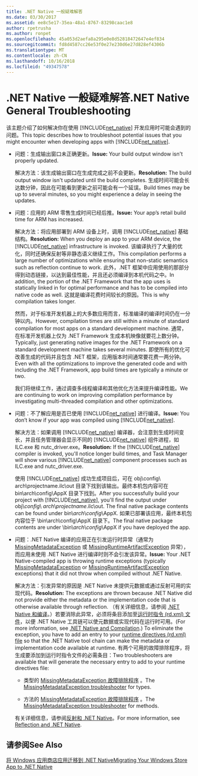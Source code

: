```yaml
---
title: .NET Native 一般疑难解答
ms.date: 03/30/2017
ms.assetid: ee8c5e17-35ea-48a1-8767-83298caac1e8
author: rpetrusha
ms.author: ronpet
ms.openlocfilehash: 45a053d2aefa8a295e0e8d52818472647e4ef834
ms.sourcegitcommit: fd8d4587cc26e53f0e27e230d6e27d828ef4306b
ms.translationtype: MT
ms.contentlocale: zh-CN
ms.lasthandoff: 10/16/2018
ms.locfileid: "49347578"
---
```

# <a name="net-native-general-troubleshooting"></a><span data-ttu-id="f2960-102">.NET Native 一般疑难解答</span><span class="sxs-lookup"><span data-stu-id="f2960-102">.NET Native General Troubleshooting</span></span>
<span data-ttu-id="f2960-103">该主题介绍了如何解决你在使用 [!INCLUDE[net_native](../../../includes/net-native-md.md)] 开发应用时可能会遇到的问题。</span><span class="sxs-lookup"><span data-stu-id="f2960-103">This topic describes how to troubleshoot potential issues that you might encounter when developing apps with [!INCLUDE[net_native](../../../includes/net-native-md.md)].</span></span>  
  
-   <span data-ttu-id="f2960-104">问题：生成输出窗口未正确更新。</span><span class="sxs-lookup"><span data-stu-id="f2960-104">**Issue:** Your build output window isn't properly updated.</span></span>  
  
     <span data-ttu-id="f2960-105">解决方法：该生成输出窗口在生成完成之前不会更新。</span><span class="sxs-lookup"><span data-stu-id="f2960-105">**Resolution:** The build output window isn't updated until the build completes.</span></span> <span data-ttu-id="f2960-106">生成时间可能会长达数分钟，因此在可能看到更新之前可能会有一个延误。</span><span class="sxs-lookup"><span data-stu-id="f2960-106">Build times may be up to several minutes, so you might experience a delay in seeing the updates.</span></span>  
  
-   <span data-ttu-id="f2960-107">问题：应用的 ARM 零售生成时间已经后推。</span><span class="sxs-lookup"><span data-stu-id="f2960-107">**Issue:** Your app’s retail build time for ARM has increased.</span></span>  
  
     <span data-ttu-id="f2960-108">解决方法：将应用部署到 ARM 设备上时，调用 [!INCLUDE[net_native](../../../includes/net-native-md.md)] 基础结构。</span><span class="sxs-lookup"><span data-stu-id="f2960-108">**Resolution:** When you deploy an app to your ARM device, the [!INCLUDE[net_native](../../../includes/net-native-md.md)] infrastructure is invoked.</span></span> <span data-ttu-id="f2960-109">该编译执行了大量的优化，同时还确保反射等非静态语义继续工作。</span><span class="sxs-lookup"><span data-stu-id="f2960-109">This compilation performs a large number of optimizations while ensuring that non-static semantics such as reflection continue to work.</span></span> <span data-ttu-id="f2960-110">此外，.NET 框架中应用使用的那部分得到动态链接，以达到最佳性能，并且还必须编译到本机代码之中。</span><span class="sxs-lookup"><span data-stu-id="f2960-110">In addition, the portion of the .NET Framework that the app uses is statically linked in for optimal performance and has to be compiled into native code as well.</span></span> <span data-ttu-id="f2960-111">这就是编译花费时间较长的原因。</span><span class="sxs-lookup"><span data-stu-id="f2960-111">This is why compilation takes longer.</span></span>  
  
     <span data-ttu-id="f2960-112">然而，对于标准开发机器上的大多数应用而言，标准编译的编译时间仍在一分钟以内。</span><span class="sxs-lookup"><span data-stu-id="f2960-112">However, compilation times are still within a minute of standard compilation for most apps on a standard development machine.</span></span>  <span data-ttu-id="f2960-113">通常，在标准开发机器上仅为 .NET Framework 生成本机映像就要花上数分钟。</span><span class="sxs-lookup"><span data-stu-id="f2960-113">Typically, just generating native images for the .NET Framework on a standard development machine takes several minutes.</span></span>  <span data-ttu-id="f2960-114">即使所有的优化可改善生成的代码并且包含 .NET 框架，应用版本时间通常要花费一两分钟。</span><span class="sxs-lookup"><span data-stu-id="f2960-114">Even with all the optimizations to improve the generated code and with including the .NET Framework, app build times are typically a minute or two.</span></span>  
  
     <span data-ttu-id="f2960-115">我们将继续工作，通过调查多线程编译和其他优化方法来提升编译性能。</span><span class="sxs-lookup"><span data-stu-id="f2960-115">We are continuing to work on improving compilation performance by investigating multi-threaded compilation and other optimizations.</span></span>  
  
-   <span data-ttu-id="f2960-116">问题：不了解应用是否已使用 [!INCLUDE[net_native](../../../includes/net-native-md.md)] 进行编译。</span><span class="sxs-lookup"><span data-stu-id="f2960-116">**Issue:** You don’t know if your app was compiled using [!INCLUDE[net_native](../../../includes/net-native-md.md)].</span></span>  
  
     <span data-ttu-id="f2960-117">解决方法：如果调用 [!INCLUDE[net_native](../../../includes/net-native-md.md)] 编译器，会注意到生成时间变长，并且任务管理器会显示不同的 [!INCLUDE[net_native](../../../includes/net-native-md.md)] 组件进程，如 ILC.exe 和 nutc_driver.exe。</span><span class="sxs-lookup"><span data-stu-id="f2960-117">**Resolution:** If the [!INCLUDE[net_native](../../../includes/net-native-md.md)] compiler is invoked, you'll notice longer build times, and Task Manager will show various [!INCLUDE[net_native](../../../includes/net-native-md.md)] component processes such as ILC.exe and nutc_driver.exe.</span></span>  
  
     <span data-ttu-id="f2960-118">使用 [!INCLUDE[net_native](../../../includes/net-native-md.md)] 成功生成项目后，可在 obj\\config\ arch\\projectname.ilc\out 目录下找到该输出。最终本机包内容可在 bin\\arch\\config\AppX 目录下找到。</span><span class="sxs-lookup"><span data-stu-id="f2960-118">After you successfully build your project with [!INCLUDE[net_native](../../../includes/net-native-md.md)], you'll find the output under obj\\*config*\ *arch*\\*projectname*.ilc\out.  The final native package contents can be found under bin\\*arch*\\*config*\AppX.</span></span> <span data-ttu-id="f2960-119">如果已部署该应用，最终本机包内容位于 \bin\\arch\\config\AppX 目录下。</span><span class="sxs-lookup"><span data-stu-id="f2960-119">The final native package contents are under \bin\\*arch*\\*config*\AppX if you have deployed the app.</span></span>  
  
-   <span data-ttu-id="f2960-120">问题：.NET Native 编译的应用正在引发运行时异常（通常为 [MissingMetadataException](../../../docs/framework/net-native/missingmetadataexception-class-net-native.md) 或 [MissingRuntimeArtifactException](../../../docs/framework/net-native/missingruntimeartifactexception-class-net-native.md) 异常），而应用未使用 .NET Native 进行编译时则不会引发该异常。</span><span class="sxs-lookup"><span data-stu-id="f2960-120">**Issue:** Your .NET Native-compiled app is throwing runtime exceptions (typically [MissingMetadataException](../../../docs/framework/net-native/missingmetadataexception-class-net-native.md) or [MissingRuntimeArtifactException](../../../docs/framework/net-native/missingruntimeartifactexception-class-net-native.md) exceptions) that it did not throw when compiled without .NET Native.</span></span>  
  
     <span data-ttu-id="f2960-121">解决方法：引发异常的原因是 .NET Native 未提供元数据或通过反射可用的实现代码。</span><span class="sxs-lookup"><span data-stu-id="f2960-121">**Resolution:** The exceptions are thrown because .NET Native did not provide either the metadata or the implementation code that is otherwise available through reflection.</span></span> <span data-ttu-id="f2960-122">（有关详细信息，请参阅 [.NET Native 和编译](../../../docs/framework/net-native/net-native-and-compilation.md)。）若要消除此异常，必须将条目添加至[运行时指令 (rd.xml) 文件](../../../docs/framework/net-native/runtime-directives-rd-xml-configuration-file-reference.md)，以便 .NET Native 工具链可以使元数据或实现代码在运行时可用。</span><span class="sxs-lookup"><span data-stu-id="f2960-122">(For more information, see [.NET Native and Compilation](../../../docs/framework/net-native/net-native-and-compilation.md).) To eliminate the exception, you have to add an entry to your [runtime directives (rd.xml) file](../../../docs/framework/net-native/runtime-directives-rd-xml-configuration-file-reference.md) so that the .NET Native tool chain can make the metadata or implementation code available at runtime.</span></span> <span data-ttu-id="f2960-123">有两个可用的故障排除程序，将生成要添加到运行时指令文件的必需条目：</span><span class="sxs-lookup"><span data-stu-id="f2960-123">Two troubleshooters are available that will generate the necessary entry to add to your runtime directives file:</span></span>  
  
    -   <span data-ttu-id="f2960-124">类型的 [MissingMetadataException 故障排除程序](https://dotnet.github.io/native/troubleshooter/type.html) 。</span><span class="sxs-lookup"><span data-stu-id="f2960-124">The [MissingMetadataException troubleshooter](https://dotnet.github.io/native/troubleshooter/type.html) for types.</span></span>  
  
    -   <span data-ttu-id="f2960-125">方法的 [MissingMetadataException 故障排除程序](https://dotnet.github.io/native/troubleshooter/method.html) 。</span><span class="sxs-lookup"><span data-stu-id="f2960-125">The [MissingMetadataException troubleshooter](https://dotnet.github.io/native/troubleshooter/method.html) for methods.</span></span>  
  
     <span data-ttu-id="f2960-126">有关详细信息，请参阅[反射和 .NET Native](../../../docs/framework/net-native/reflection-and-net-native.md)。</span><span class="sxs-lookup"><span data-stu-id="f2960-126">For more information, see [Reflection and .NET Native](../../../docs/framework/net-native/reflection-and-net-native.md).</span></span>  
  
## <a name="see-also"></a><span data-ttu-id="f2960-127">请参阅</span><span class="sxs-lookup"><span data-stu-id="f2960-127">See Also</span></span>  
 [<span data-ttu-id="f2960-128">将 Windows 应用商店应用迁移到 .NET Native</span><span class="sxs-lookup"><span data-stu-id="f2960-128">Migrating Your Windows Store App to .NET Native</span></span>](../../../docs/framework/net-native/migrating-your-windows-store-app-to-net-native.md)
